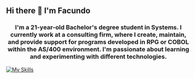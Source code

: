 ## Hi there 👋 I'm Facundo
<h3 align="center">I'm a 21-year-old Bachelor's degree student in Systems. I currently work at a consulting firm, where I create, maintain, and provide support for programs developed in RPG or COBOL within the AS/400 environment. I'm passionate about learning and experimenting with different technologies.</h3>

[![My Skills](https://skillicons.dev/icons?i=java,spring,c,cs,mysql,mongodb,php,html,css,net,docker)](https://skillicons.dev)
<!--
**LorenteFacundo/LorenteFacundo** is a ✨ _special_ ✨ repository because its `README.md` (this file) appears on your GitHub profile.

Here are some ideas to get you started:

- 🔭 I’m currently working on ...
- 🌱 I’m currently learning ...
- 👯 I’m looking to collaborate on ...
- 🤔 I’m looking for help with ...
- 💬 Ask me about ...
- 📫 How to reach me: ...
- 😄 Pronouns: ...
- ⚡ Fun fact: ...
-->
